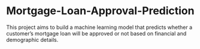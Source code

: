 # Mortgage-Loan-Approval-Prediction
This project aims to build a machine learning model that predicts whether a customer’s mortgage loan will be approved or not based on financial and demographic details.
